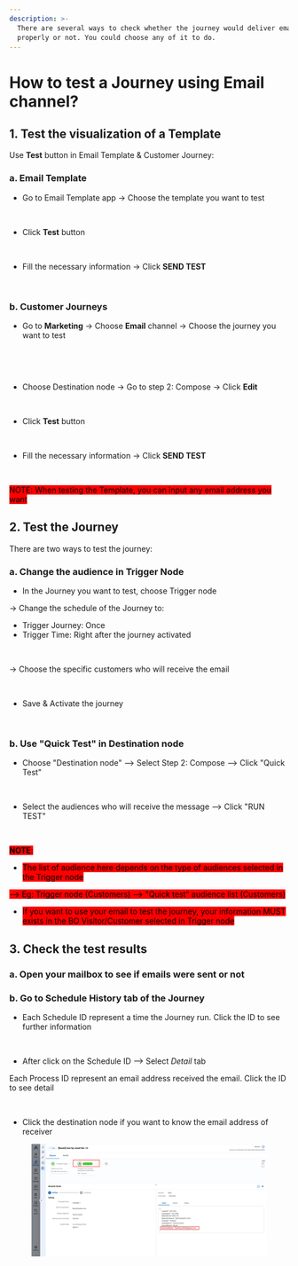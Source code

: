 ```yaml
---
description: >-
  There are several ways to check whether the journey would deliver emails
  properly or not. You could choose any of it to do.
---
```


# How to test a Journey using Email channel?

## 1. Test the visualization of a Template

Use **Test** button in Email Template & Customer Journey:

### a. Email Template

* Go to Email Template app -> Choose the template you want to test

<figure><img src="https://lh7-rt.googleusercontent.com/docsz/AD_4nXcSxJyOgydJGoL2DN6HWyrsgn92VgMVmwEZiruNp_eiT2txorenjV7b5go2t61SdG6WRzIszaZc5pVbOKKayG2bonA6mBX-fe0HFxIqkLD-qQz8JccWBaaYQu3O9TP7yTPBEc1XjpTAG9tCGSKMJANf_yhF?key=jqlrLHcQRq84j2mU-bHqrw" alt=""><figcaption></figcaption></figure>

* Click **Test** button

<figure><img src="https://lh7-rt.googleusercontent.com/docsz/AD_4nXfjVEhn9-eWmrawCpaQwGslWbGwcxy5sqBu_OBFPwiDCdhpclyi5eSJyWkexSpBMCptlqHEH8zNicMDUt3ymjyQhWbJ8kszHEBbWHY64ZxBs4blOz3sx6GiNPp_FOG1_AqGkobUk-xpfJsFhTVXhxlF6TdA?key=jqlrLHcQRq84j2mU-bHqrw" alt=""><figcaption></figcaption></figure>

* Fill the necessary information -> Click **SEND TEST**

<figure><img src="https://lh7-rt.googleusercontent.com/docsz/AD_4nXfZXOH6DeafA3zJWiHxlCyS3DMeNciidUwG0JY71tZWOkxcL_SOEvr5xh9LQzY4r97tFYDKS0oZd7QZLbxuNR6tHw0uH-1LWt6b9MmVXqoh3OpW_ENtm7WdGPOVruHYl_ftDXJ-utY6BOkbFi5v77aB5iA?key=jqlrLHcQRq84j2mU-bHqrw" alt=""><figcaption></figcaption></figure>

### b. Customer Journeys

* Go to **Marketing** -> Choose **Email** channel -> Choose the journey you want to test

<figure><img src="https://lh7-rt.googleusercontent.com/docsz/AD_4nXfuo0Ja4CWuadRdxVCJmcfrawosYTK2mFS2Pv1RIvI5-rVqCqpv1aovWW_lfcR9X7u6wy6aW6-x0hFtXoUTlyFZ00dA1O0thpCrWuXVMcy8zqUlrXifGrPVYLHLCCKYylWIvTiNpz4ZRzQOUmwHj0yNJqxR?key=jqlrLHcQRq84j2mU-bHqrw" alt=""><figcaption></figcaption></figure>

<figure><img src="https://lh7-rt.googleusercontent.com/docsz/AD_4nXevxZhqW55W9WXRIeVm2OMcdKzSgoaVIqlJ-P70pzAzkkoUOYQeWfO2T8mH5hK_stBa2W-NzHP1Ycq8mttrXcj5wff0TkD0Ot5PqPT1IQJkilGwAziDL03u7S21PGk9a3ov_yvFrNFfeZ-bwLcG-yKBKc8v?key=jqlrLHcQRq84j2mU-bHqrw" alt=""><figcaption></figcaption></figure>

* Choose Destination node -> Go to step 2: Compose -> Click **Edit**

<figure><img src="https://lh7-rt.googleusercontent.com/docsz/AD_4nXfF1hetbEDWVC_zBX2LeOGhYShVWn1s7EI8PbwNq0YWppT3eG9u8AO6yC6RHYcVRUQa3u9LRAFKd0DhbOTtKAEljgYb5NZcuJg3ylCYMpvwQQcU8BKSiLXqk0tfVv21QeYKXGQKGlDKWDfESYgPsNfqNSJQ?key=jqlrLHcQRq84j2mU-bHqrw" alt=""><figcaption></figcaption></figure>

* Click **Test** button

<figure><img src="https://lh7-rt.googleusercontent.com/docsz/AD_4nXfjVEhn9-eWmrawCpaQwGslWbGwcxy5sqBu_OBFPwiDCdhpclyi5eSJyWkexSpBMCptlqHEH8zNicMDUt3ymjyQhWbJ8kszHEBbWHY64ZxBs4blOz3sx6GiNPp_FOG1_AqGkobUk-xpfJsFhTVXhxlF6TdA?key=jqlrLHcQRq84j2mU-bHqrw" alt=""><figcaption></figcaption></figure>

* Fill the necessary information -> Click **SEND TEST**

<figure><img src="https://lh7-rt.googleusercontent.com/docsz/AD_4nXe587RhE24t3w_UkzSvNkZToXUXeyD54XaXOd51qsFstoDdcsxyI_udWSlQRFOaxvWckjDPtRT6rhlSKBMyz0t5Y26c1Ua_JuH5hzxdrKJmhPjdWYZcyJsZWBxoh1aiwSNk2OMBpGmFKR7d0BD-mTGTi6A?key=jqlrLHcQRq84j2mU-bHqrw" alt=""><figcaption></figcaption></figure>

<mark style="background-color:red;">NOTE: When testing the Template, you can input any email address you want</mark>

## 2. Test the Journey

There are two ways to test the journey:

### a. Change the audience in Trigger Node

* In the Journey you want to test, choose Trigger node&#x20;

-> Change the schedule of the Journey to:&#x20;

* Trigger Journey: Once
* Trigger Time: Right after the journey activated

<figure><img src="https://lh7-rt.googleusercontent.com/docsz/AD_4nXd5VKrAYKxY0WBtaBxtaU0YXGqFB2qdKr1GHRQPqFtEWSLVMikKhrnDywtOHlfXXLpP_d6ihP8C6x6LVIob9d3jdzRjQ6ndy93rUqk4q7Z9WUccbZ6EX1EWOEvNWi4b5f3-Nl4D3b2hMKrYfM_A6JbyH4E?key=jqlrLHcQRq84j2mU-bHqrw" alt=""><figcaption></figcaption></figure>

-> Choose the specific customers who will receive the email

<figure><img src="https://lh7-rt.googleusercontent.com/docsz/AD_4nXe3hO73EWl51s2y44CY0OY91hN1kSb1d2qYRC1rxXdnWQdsNc7mqrZ7NmZwAqjLomLM2BSgPYrb1YcuEcW71wUXXsOKSvu1QaQ_hcPX9CGnPqAVJOxYAWph2AXXTDmHm_GC5nj85O6yTc3JzQl9GWdbF06S?key=jqlrLHcQRq84j2mU-bHqrw" alt=""><figcaption></figcaption></figure>

* Save & Activate the journey

<figure><img src="https://lh7-rt.googleusercontent.com/docsz/AD_4nXeVWlzZ6I8_ik3IqnzOxH8rIfdU4kt7bgai837YfxM3tfb8NoF18aMSYNoRMkdCP6o1XkMuIABPgC1OxwwT7sxT7YaCAN_bwx6tjVzEG2tgxoWrsv-Mz1qurC4d01CrOtrVlAzYl-XlZlHnmjpJDiW8U0av?key=jqlrLHcQRq84j2mU-bHqrw" alt=""><figcaption></figcaption></figure>

### b. Use "Quick Test" in Destination node

* Choose "Destination node" --> Select Step 2: Compose --> Click "Quick Test"

<figure><img src="https://lh7-rt.googleusercontent.com/docsz/AD_4nXdNrE2SrwMfC13aS1pt9WN22KZ0LYIon8in0FAv5qqMPQAyrAYs1WTikeigdhyOIKQ0mkaacTvt1xR9-87OyE5CpOaZgWpKFWIIkEZ97xKz-Fz94Jn9SreOiqfn1GJVtjS8J8JJ_BLHYslf0sFLNJWbCX4?key=jqlrLHcQRq84j2mU-bHqrw" alt=""><figcaption></figcaption></figure>

* Select the audiences who will receive the message --> Click "RUN TEST"

<figure><img src="https://lh7-rt.googleusercontent.com/docsz/AD_4nXchhiBN8kYUJrhpkuy0ibKdu2HsiH5cVdK0jRONvPVI5gjTNmHmAMfsly2uDVdTd-z1Z19rdAxwy52rP7F6uOA8-strk0n7R03kkDqg3S366m2lTF54qVtLJQ-cPh04HqhR3GhbhY8Ji05BhbMixske5vtN?key=jqlrLHcQRq84j2mU-bHqrw" alt=""><figcaption></figcaption></figure>

<mark style="background-color:red;">**NOTE**</mark><mark style="background-color:red;">:</mark>&#x20;

* <mark style="background-color:red;">The list of audience here depends on the type of audiences selected in the Trigger node</mark>

<mark style="background-color:red;">-->  Eg: Trigger node (Customers) --> "Quick test" audience list (Customers)</mark>

* <mark style="background-color:red;">If you want to use your email to test the journey, your information MUST exists in the BO Visitor/Customer selected in Trigger node</mark>

## 3. Check the test results

### a. Open your mailbox to see if emails were sent or not

### b. Go to Schedule History tab of the Journey

* Each Schedule ID represent a time the Journey run. Click the ID to see further information

<figure><img src="https://lh7-rt.googleusercontent.com/docsz/AD_4nXcTDhjtZAGJxtHSInLx7zmULPnOQ01xOGkeGWSZdbS2Yn0W7VQVXVGZuGwAoslGZ7RNpUGs9ElSJImVZHlN9Fk4zs_Rb8L9VjYLiwXcQR-beeHYJbS20Rr0asBD0OfSFrWeToPW6YqGIMBSDDX2Zs-jFAg?key=jqlrLHcQRq84j2mU-bHqrw" alt=""><figcaption></figcaption></figure>

* After click on the Schedule ID --> Select _Detail_ tab&#x20;

Each Process ID represent an email address received the email. Click the ID to see detail

<figure><img src="https://lh7-rt.googleusercontent.com/docsz/AD_4nXe-sBUnCVGg4qe0ivk1lOHe48OyYiYmvndR8Z7TNYpkdNY0qCQOXuuDnDanOC_xXIfSNHkvmafiOQlDHTax8DWVY8qB7_6cUWX99OY8-wXp-7EURsn1R-mVyGDc6Y8jos38U_md9pnfEagdq4JCWxITSXQ?key=jqlrLHcQRq84j2mU-bHqrw" alt=""><figcaption></figcaption></figure>

* Click the destination node if you want to know the email address of receiver

<figure><img src="../../.gitbook/assets/2024-09-09_16-30-46.png" alt=""><figcaption></figcaption></figure>





